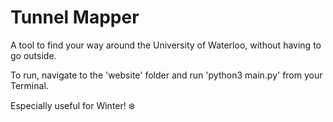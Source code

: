 # Tunnel Mapper

A tool to find your way around the University of Waterloo, without having to go outside.

To run, navigate to the 'website' folder and run 'python3 main.py' from your Terminal.

Especially useful for Winter! ❄️
